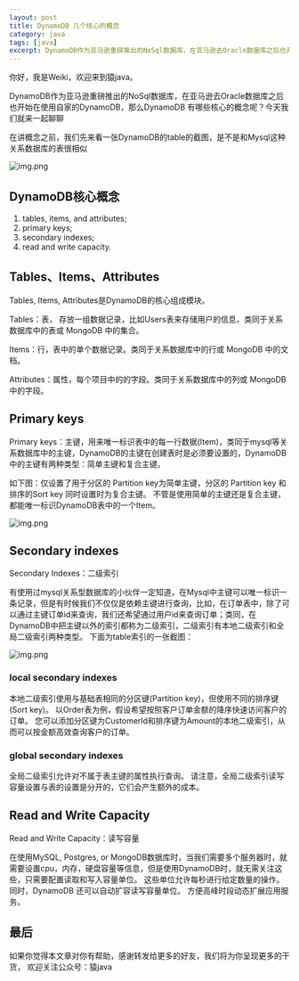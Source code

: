 ```yaml
---
layout: post
title: DynamoDB 几个核心的概念
category: java
tags: [java]
excerpt: DynamoDB作为亚马逊重磅推出的NoSql数据库，在亚马逊去Oracle数据库之后也开始在使用自家的DynamoDB，那么DynamoDB 有哪些核心的概念呢？
---
```

你好，我是Weiki，欢迎来到猿java。

DynamoDB作为亚马逊重磅推出的NoSql数据库，在亚马逊去Oracle数据库之后也开始在使用自家的DynamoDB，那么DynamoDB 有哪些核心的概念呢？今天我们就来一起聊聊

在讲概念之前，我们先来看一张DynamoDB的table的截图，是不是和Mysql这种关系数据库的表很相似

![img.png](http://yuanjava.cn/assets/md/java/dynamodb-table.png)

## DynamoDB核心概念

1. tables, items, and attributes;
2. primary keys;
3. secondary indexes;
4. read and write capacity.


## Tables、Items、Attributes

Tables, Items, Attributes是DynamoDB的核心组成模块。

Tables：表， 存放一组数据记录，比如Users表来存储用户的信息，类同于关系数据库中的表或 MongoDB 中的集合。

Items：行，表中的单个数据记录。类同于关系数据库中的行或 MongoDB 中的文档。

Attributes：属性，每个项目中的的字段。类同于关系数据库中的列或 MongoDB 中的字段。

## Primary keys

Primary keys：主键，用来唯一标识表中的每一行数据(Item)，类同于mysql等关系数据库中的主键，DynamoDB的主键在创建表时是必须要设置的，DynamoDB中的主键有两种类型：简单主键和复合主键。

如下图：仅设置了用于分区的 Partition key为简单主键，分区的 Partition key 和 排序的Sort key 同时设置时为复合主键。 不管是使用简单的主键还是复合主键，都能唯一标识DynamoDB表中的一个Item。

![img.png](http://yuanjava.cn/assets/md/java/dynamodb-primary-key.png)

## Secondary indexes

Secondary Indexes：二级索引

有使用过mysql关系型数据库的小伙伴一定知道，在Mysql中主键可以唯一标识一条记录，但是有时候我们不仅仅是依赖主键进行查询，比如，在订单表中，除了可以通过主键订单id来查询，我们还希望通过用户id来查询订单；类同，在DynamoDB中把主键以外的索引都称为二级索引，二级索引有本地二级索引和全局二级索引两种类型。
下面为table索引的一张截图：

![img.png](http://yuanjava.cn/assets/md/java/dynamodb-index.png)

### local secondary indexes

本地二级索引使用与基础表相同的分区键(Partition key)，但使用不同的排序键(Sort key)。 以Order表为例，假设希望按照客户订单金额的降序快速访问客户的订单。 您可以添加分区键为CustomerId和排序键为Amount的本地二级索引，从而可以按金额高效查询客户的订单。

### global secondary indexes
全局二级索引允许对不属于表主键的属性执行查询。 请注意，全局二级索引读写容量设置与表的设置是分开的，它们会产生额外的成本。


## Read and Write Capacity

Read and Write Capacity：读写容量

在使用MySQL, Postgres, or MongoDB数据库时，当我们需要多个服务器时，就需要设置cpu，内存，硬盘容量等信息，但是使用DynamoDB时，就无需关注这些，只需要配置读取和写入容量单位。 这些单位允许每秒进行给定数量的操作。 同时，DynamoDB 还可以自动扩容读写容量单位。 方便高峰时段动态扩展应用服务。


## 最后
如果你觉得本文章对你有帮助，感谢转发给更多的好友，我们将为你呈现更多的干货， 欢迎关注公众号：猿java

